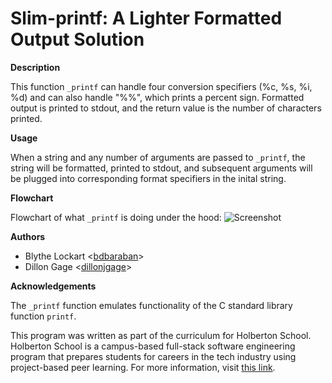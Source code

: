 
<h1><b> Slim-printf: A Lighter Formatted Output Solution </b></h1>

<b>Description</b>

This function `_printf` can handle four conversion specifiers (%c, %s, %i, %d) and can also handle "%%", which prints a percent sign. Formatted output is printed to stdout, and the return value is the number of characters printed.  

<b>Usage</b>

When a string and any number of arguments are passed to `_printf`, the string will be formatted, printed to stdout, and subsequent arguments will be plugged into corresponding format specifiers in the inital string.

<b>Flowchart</b>

Flowchart of what `_printf` is doing under the hood:
![Screenshot](../_printf_flowchart.png)

<b>Authors</b>

* Blythe Lockart <[bdbaraban](https://github.com/blythelockhart)>
* Dillon Gage <[dillonjgage](https://github.com/dillonjgage)>

<b>Acknowledgements</b>

The `_printf` function emulates functionality of the C standard library
function `printf`.

This program was written as part of the curriculum for Holberton School.
Holberton School is a campus-based full-stack software engineering program
that prepares students for careers in the tech industry using project-based
peer learning. For more information, visit [this link](https://www.holbertonschool.com/).
